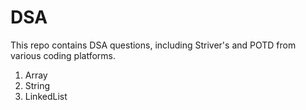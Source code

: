 # DSA
This repo contains DSA questions, including Striver's and POTD from various coding platforms.
1. Array
2. String
3. LinkedList
